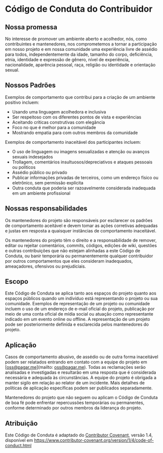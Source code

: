 # Código de Conduta do Contribuidor

## Nossa promessa

No interesse de promover um ambiente aberto e acolhedor, nós, como contribuintes e mantenedores, nos comprometemos a tornar a participação em nosso projeto e em nossa comunidade uma experiência livre de assédio para todos, independentemente da idade, tamanho do corpo, deficiência, etnia, identidade e expressão de gênero, nível de experiência, nacionalidade, aparência pessoal, raça, religião ou identidade e orientação sexual.

## Nossos Padrões

Exemplos de comportamento que contribui para a criação de um ambiente positivo incluem:


* Usando uma linguagem acolhedora e inclusiva
* Ser respeitoso com os diferentes pontos de vista e experiências
* Aceitando críticas construtivas com elegância
* Foco no que é melhor para a comunidade
* Mostrando empatia para com outros membros da comunidade

Exemplos de comportamento inaceitável dos participantes incluem:

* O uso de linguagem ou imagens sexualizadas e atenção ou avanços sexuais indesejados
* Trollagem, comentários insultuosos/depreciativos e ataques pessoais ou políticos
* Assédio público ou privado
* Publicar informações privadas de terceiros, como um endereço físico ou eletrônico, sem permissão explícita
* Outra conduta que poderia ser razoavelmente considerada inadequada em um ambiente profissional

## Nossas responsabilidades

Os mantenedores do projeto são responsáveis ​​por esclarecer os padrões de comportamento aceitável e devem tomar as ações corretivas adequadas e justas em resposta a quaisquer instâncias de comportamento inaceitável.

Os mantenedores do projeto têm o direito e a responsabilidade de remover, editar ou rejeitar comentários, commits, códigos, edições de wiki, questões e outras contribuições que não estejam alinhadas a este Código de Conduta, ou banir temporária ou permanentemente qualquer contribuidor por outros comportamentos que eles consideram inadequados, ameaçadores, ofensivos ou prejudiciais.

## Escopo

Este Código de Conduta se aplica tanto aos espaços do projeto quanto aos espaços públicos quando um indivíduo está representando o projeto ou sua comunidade. Exemplos de representação de um projeto ou comunidade incluem o uso de um endereço de e-mail oficial do projeto, publicação por meio de uma conta oficial de mídia social ou atuação como representante indicado em um evento online ou offline. A representação de um projeto pode ser posteriormente definida e esclarecida pelos mantenedores do projeto.

## Aplicação

Casos de comportamento abusivo, de assédio ou de outra forma inaceitável podem ser relatados entrando em contato com a equipe do projeto em [oss@pagar.me](mailto: oss@pagar.me). Todas as reclamações serão analisadas e investigadas e resultarão em uma resposta que é considerada necessária e adequada às circunstâncias. A equipe do projeto é
obrigada a manter sigilo em relação ao relator de um incidente. Mais detalhes de políticas de aplicação específicas podem ser publicados separadamente.

Mantenedores do projeto que não seguem ou aplicam o Código de Conduta de boa fé pode enfrentar repercussões temporárias ou permanentes, conforme determinado por outros membros da liderança do projeto.

## Atribuição

Este Código de Conduta é adaptado do [Contributor Covenant][homepage], versão 1.4,
disponível em https://www.contributor-covenant.org/version/1/4/code-of-conduct.html

[homepage]: https://www.contributor-covenant.org
